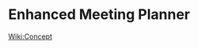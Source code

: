 # Enhanced Meeting Planner


[Wiki:Concept](https://github.com/noorzaman/emp/wiki/Enhanced-Meeting-Planner-Concept)

